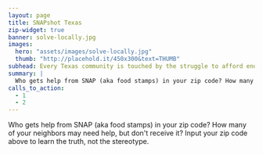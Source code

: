 ```yaml
---
layout: page
title: SNAPshot Texas
zip-widget: true
banner: solve-locally.jpg
images:
  hero: "assets/images/solve-locally.jpg"
  thumb: "http://placehold.it/450x300&text=THUMB"
subhead: Every Texas community is touched by the struggle to afford enough food.
summary: |
  Who gets help from SNAP (aka food stamps) in your zip code? How many of your neighbors may need help, but don't receive it? Learn the truth, not the stereotype.
calls_to_action:
  - 1
  - 2
---
```

Who gets help from SNAP (aka food stamps) in your zip code? How many of your neighbors may need help, but don't receive it? Input your zip code above to learn the truth, not the stereotype.
